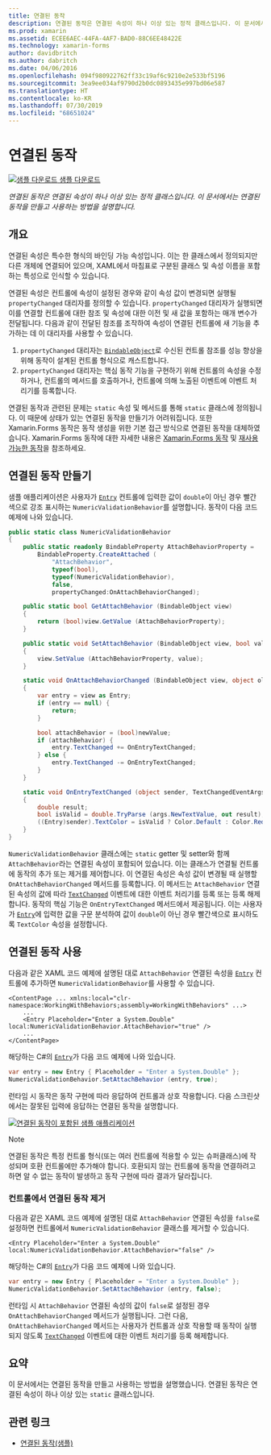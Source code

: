 ```yaml
---
title: 연결된 동작
description: 연결된 동작은 연결된 속성이 하나 이상 있는 정적 클래스입니다. 이 문서에서는 연결된 동작을 만들고 사용하는 방법을 설명합니다.
ms.prod: xamarin
ms.assetid: ECEE6AEC-44FA-4AF7-BAD0-88C6EE48422E
ms.technology: xamarin-forms
author: davidbritch
ms.author: dabritch
ms.date: 04/06/2016
ms.openlocfilehash: 094f980922762ff33c19af6c9210e2e533bf5196
ms.sourcegitcommit: 3ea9ee034af9790d2b0dc0893435e997bd06e587
ms.translationtype: HT
ms.contentlocale: ko-KR
ms.lasthandoff: 07/30/2019
ms.locfileid: "68651024"
---
```

# <a name="attached-behaviors"></a>연결된 동작

[![샘플 다운로드](~/media/shared/download.png) 샘플 다운로드](https://docs.microsoft.com/samples/xamarin/xamarin-forms-samples/behaviors-attachednumericvalidationbehavior)

_연결된 동작은 연결된 속성이 하나 이상 있는 정적 클래스입니다. 이 문서에서는 연결된 동작을 만들고 사용하는 방법을 설명합니다._

## <a name="overview"></a>개요

연결된 속성은 특수한 형식의 바인딩 가능 속성입니다. 이는 한 클래스에서 정의되지만 다른 개체에 연결되어 있으며, XAML에서 마침표로 구분된 클래스 및 속성 이름을 포함하는 특성으로 인식할 수 있습니다.

연결된 속성은 컨트롤에 속성이 설정된 경우와 같이 속성 값이 변경되면 실행될 `propertyChanged` 대리자를 정의할 수 있습니다. `propertyChanged` 대리자가 실행되면 이를 연결할 컨트롤에 대한 참조 및 속성에 대한 이전 및 새 값을 포함하는 매개 변수가 전달됩니다. 다음과 같이 전달된 참조를 조작하여 속성이 연결된 컨트롤에 새 기능을 추가하는 데 이 대리자를 사용할 수 있습니다.

1. `propertyChanged` 대리자는 [`BindableObject`](xref:Xamarin.Forms.BindableObject)로 수신된 컨트롤 참조를 성능 향상을 위해 동작이 설계된 컨트롤 형식으로 캐스트합니다.
1. `propertyChanged` 대리자는 핵심 동작 기능을 구현하기 위해 컨트롤의 속성을 수정하거나, 컨트롤의 메서드를 호출하거나, 컨트롤에 의해 노출된 이벤트에 이벤트 처리기를 등록합니다.

연결된 동작과 관련된 문제는 `static` 속성 및 메서드를 통해 `static` 클래스에 정의됩니다. 이 때문에 상태가 있는 연결된 동작을 만들기가 어려워집니다. 또한 Xamarin.Forms 동작은 동작 생성을 위한 기본 접근 방식으로 연결된 동작을 대체하였습니다. Xamarin.Forms 동작에 대한 자세한 내용은 [Xamarin.Forms 동작](~/xamarin-forms/app-fundamentals/behaviors/creating.md) 및 [재사용 가능한 동작](~/xamarin-forms/app-fundamentals/behaviors/reusable/index.md)을 참조하세요.

## <a name="creating-an-attached-behavior"></a>연결된 동작 만들기

샘플 애플리케이션은 사용자가 [`Entry`](xref:Xamarin.Forms.Entry) 컨트롤에 입력한 값이 `double`이 아닌 경우 빨간색으로 강조 표시하는 `NumericValidationBehavior`를 설명합니다. 동작이 다음 코드 예제에 나와 있습니다.

```csharp
public static class NumericValidationBehavior
{
    public static readonly BindableProperty AttachBehaviorProperty =
        BindableProperty.CreateAttached (
            "AttachBehavior",
            typeof(bool),
            typeof(NumericValidationBehavior),
            false,
            propertyChanged:OnAttachBehaviorChanged);

    public static bool GetAttachBehavior (BindableObject view)
    {
        return (bool)view.GetValue (AttachBehaviorProperty);
    }

    public static void SetAttachBehavior (BindableObject view, bool value)
    {
        view.SetValue (AttachBehaviorProperty, value);
    }

    static void OnAttachBehaviorChanged (BindableObject view, object oldValue, object newValue)
    {
        var entry = view as Entry;
        if (entry == null) {
            return;
        }

        bool attachBehavior = (bool)newValue;
        if (attachBehavior) {
            entry.TextChanged += OnEntryTextChanged;
        } else {
            entry.TextChanged -= OnEntryTextChanged;
        }
    }

    static void OnEntryTextChanged (object sender, TextChangedEventArgs args)
    {
        double result;
        bool isValid = double.TryParse (args.NewTextValue, out result);
        ((Entry)sender).TextColor = isValid ? Color.Default : Color.Red;
    }
}
```

`NumericValidationBehavior` 클래스에는 `static` getter 및 setter와 함께 `AttachBehavior`라는 연결된 속성이 포함되어 있습니다. 이는 클래스가 연결될 컨트롤에 동작의 추가 또는 제거를 제어합니다. 이 연결된 속성은 속성 값이 변경될 때 실행할 `OnAttachBehaviorChanged` 메서드를 등록합니다. 이 메서드는 `AttachBehavior` 연결된 속성의 값에 따라 [`TextChanged`](xref:Xamarin.Forms.Entry.TextChanged) 이벤트에 대한 이벤트 처리기를 등록 또는 등록 해제합니다. 동작의 핵심 기능은 `OnEntryTextChanged` 메서드에서 제공됩니다. 이는 사용자가 [`Entry`](xref:Xamarin.Forms.Entry)에 입력한 값을 구문 분석하여 값이 `double`이 아닌 경우 빨간색으로 표시하도록 `TextColor` 속성을 설정합니다.

## <a name="consuming-an-attached-behavior"></a>연결된 동작 사용

다음과 같은 XAML 코드 예제에 설명된 대로 `AttachBehavior` 연결된 속성을 [`Entry`](xref:Xamarin.Forms.Entry) 컨트롤에 추가하면 `NumericValidationBehavior`를 사용할 수 있습니다.

```xaml
<ContentPage ... xmlns:local="clr-namespace:WorkingWithBehaviors;assembly=WorkingWithBehaviors" ...>
    ...
    <Entry Placeholder="Enter a System.Double" local:NumericValidationBehavior.AttachBehavior="true" />
    ...
</ContentPage>
```

해당하는 C#의 [`Entry`](xref:Xamarin.Forms.Entry)가 다음 코드 예제에 나와 있습니다.

```csharp
var entry = new Entry { Placeholder = "Enter a System.Double" };
NumericValidationBehavior.SetAttachBehavior (entry, true);
```

런타임 시 동작은 동작 구현에 따라 응답하여 컨트롤과 상호 작용합니다. 다음 스크린샷에서는 잘못된 입력에 응답하는 연결된 동작을 설명합니다.

[![](attached-images/screenshots-sml.png "연결된 동작이 포함된 샘플 애플리케이션")](attached-images/screenshots.png#lightbox "연결된 동작이 포함된 샘플 애플리케이션")

> [!NOTE]
> 연결된 동작은 특정 컨트롤 형식(또는 여러 컨트롤에 적용할 수 있는 슈퍼클래스)에 작성되며 호환 컨트롤에만 추가해야 합니다. 호환되지 않는 컨트롤에 동작을 연결하려고 하면 알 수 없는 동작이 발생하고 동작 구현에 따라 결과가 달라집니다.

### <a name="removing-an-attached-behavior-from-a-control"></a>컨트롤에서 연결된 동작 제거

다음과 같은 XAML 코드 예제에 설명된 대로 `AttachBehavior` 연결된 속성을 `false`로 설정하면 컨트롤에서 `NumericValidationBehavior` 클래스를 제거할 수 있습니다.

```xaml
<Entry Placeholder="Enter a System.Double" local:NumericValidationBehavior.AttachBehavior="false" />
```

해당하는 C#의 [`Entry`](xref:Xamarin.Forms.Entry)가 다음 코드 예제에 나와 있습니다.

```csharp
var entry = new Entry { Placeholder = "Enter a System.Double" };
NumericValidationBehavior.SetAttachBehavior (entry, false);
```

런타임 시 `AttachBehavior` 연결된 속성의 값이 `false`로 설정된 경우 `OnAttachBehaviorChanged` 메서드가 실행됩니다. 그런 다음, `OnAttachBehaviorChanged` 메서드는 사용자가 컨트롤과 상호 작용할 때 동작이 실행되지 않도록 [`TextChanged`](xref:Xamarin.Forms.Entry.TextChanged) 이벤트에 대한 이벤트 처리기를 등록 해제합니다.

## <a name="summary"></a>요약

이 문서에서는 연결된 동작을 만들고 사용하는 방법을 설명했습니다. 연결된 동작은 연결된 속성이 하나 이상 있는 `static` 클래스입니다.


## <a name="related-links"></a>관련 링크

- [연결된 동작(샘플)](https://docs.microsoft.com/samples/xamarin/xamarin-forms-samples/behaviors-attachednumericvalidationbehavior)
